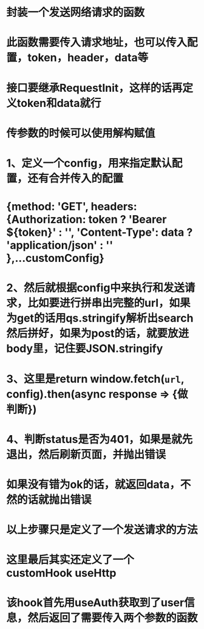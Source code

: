 # 封装一个发送网络请求的函数

# 此函数需要传入请求地址，也可以传入配置，token，header，data等

# 接口要继承RequestInit，这样的话再定义token和data就行

# 传参数的时候可以使用解构赋值

# 1、定义一个config，用来指定默认配置，还有合并传入的配置
# {method: 'GET', headers: {Authorization: token ? 'Bearer ${token}' : '', 'Content-Type': data ? 'application/json' : '' },...customConfig}

# 2、然后就根据config中来执行和发送请求，比如要进行拼串出完整的url，如果为get的话用qs.stringify解析出search然后拼好，如果为post的话，就要放进body里，记住要JSON.stringify

# 3、这里是return window.fetch(`url`, config).then(async response => {做判断})

# 4、判断status是否为401，如果是就先退出，然后刷新页面，并抛出错误
# 如果没有错为ok的话，就返回data，不然的话就抛出错误

# 以上步骤只是定义了一个发送请求的方法

# 这里最后其实还定义了一个customHook useHttp

# 该hook首先用useAuth获取到了user信息，然后返回了需要传入两个参数的函数